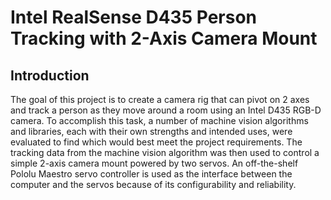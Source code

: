# Intel RealSense D435 Person Tracking with 2-Axis Camera Mount

## Introduction

The goal of this project is to create a camera rig that can pivot on 2 axes and track a person as they move around a room using an Intel D435 RGB-D camera. To accomplish this task, a number of machine vision algorithms and libraries, each with their own strengths and intended uses, were evaluated to find which would best meet the project requirements. The tracking data from the machine vision algorithm was then used to control a simple 2-axis camera mount powered by two servos. An off-the-shelf Pololu Maestro servo controller is used as the interface between the computer and the servos because of its configurability and reliability.
